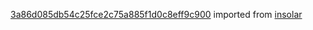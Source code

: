 [3a86d085db54c25fce2c75a885f1d0c8eff9c900](https://github.com/insolar/insolar/commit/3a86d085db54c25fce2c75a885f1d0c8eff9c900) imported from [insolar](https://github.com/insolar/insolar)
